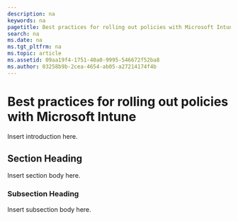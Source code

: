 ```yaml
---
description: na
keywords: na
pagetitle: Best practices for rolling out policies with Microsoft Intune
search: na
ms.date: na
ms.tgt_pltfrm: na
ms.topic: article
ms.assetid: 09aa19f4-1751-40a0-9995-546672f52ba8
ms.author: 03258b9b-2cea-4654-ab05-a27214174f4b
---
```

# Best practices for rolling out policies with Microsoft Intune
Insert introduction here.

## Section Heading
Insert section body here.

### Subsection Heading
Insert subsection body here.

